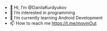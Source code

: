 - 👋 Hi, I’m @DanilaKurdyukov
- 👀 I’m interested in programming
- 🌱 I’m currently learning Android Development
- 📫 How to reach me https://t.me/movinOut
